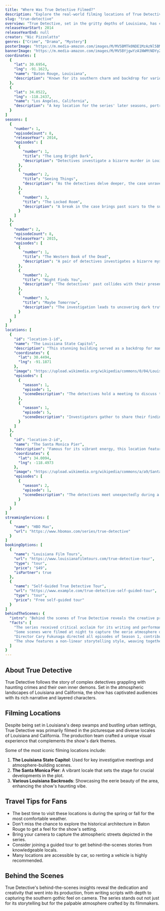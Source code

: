 ```yaml
---
title: "Where Was True Detective Filmed?"
description: "Explore the real-world filming locations of True Detective, from Louisiana's swamps to the streets of California."
slug: "true-detective"
overview: "True Detective, set in the gritty depths of Louisiana, has captivated audiences with its haunting storytelling and complex characters. Despite being firmly rooted in the South, the series was primarily filmed across various striking locations in Louisiana and California."
releaseYearStart: 2014
releaseYearEnd: null
creator: "Nic Pizzolatto"
genres: ["Crime", "Drama", "Mystery"]
posterImage: "https://m.media-amazon.com/images/M/MV5BMTk0NDE1MzAzNl5BMl5BanBnXkFtZTgwNzU2NzcxMTE@._V1_SX300.jpg"
bannerImage: "https://m.media-amazon.com/images/M/MV5BYjgwYzA1NWMtNDYyZi00ZGQyLWI5NTktMDYwZjE2OTIwZWEwXkEyXkFqcGc@._V1_SX300.jpg"
coordinates: [
  { 
    "lat": 30.6954, 
    "lng": -91.1623, 
    "name": "Baton Rouge, Louisiana", 
    "description": "Known for its southern charm and backdrop for various intense scenes."
  },
  { 
    "lat": 34.0522, 
    "lng": -118.2437, 
    "name": "Los Angeles, California", 
    "description": "A key location for the series' later seasons, portraying urban settings throughout."
  }
]
seasons: [
  {
    "number": 1,
    "episodeCount": 8,
    "releaseYear": 2014,
    "episodes": [
      {
        "number": 1,
        "title": "The Long Bright Dark",
        "description": "Detectives investigate a bizarre murder in Louisiana."
      },
      {
        "number": 2,
        "title": "Seeing Things",
        "description": "As the detectives delve deeper, the case unravels old secrets."
      },
      {
        "number": 3,
        "title": "The Locked Room",
        "description": "A break in the case brings past scars to the surface."
      }
    ]
  },
  {
    "number": 2,
    "episodeCount": 8,
    "releaseYear": 2015,
    "episodes": [
      {
        "number": 1,
        "title": "The Western Book of the Dead",
        "description": "A pair of detectives investigates a bizarre mystery in California."
      },
      {
        "number": 2,
        "title": "Night Finds You",
        "description": "The detectives' past collides with their present."
      },
      {
        "number": 3,
        "title": "Maybe Tomorrow",
        "description": "The investigation leads to uncovering dark truths."
      }
    ]
  }
]
locations: [
  {
    "id": "location-1-id",
    "name": "The Louisiana State Capitol",
    "description": "This stunning building served as a backdrop for many pivotal scenes in Season 1, portraying the political undercurrents of the investigation.",
    "coordinates": {
      "lat": 30.4494,
      "lng": -91.1871
    },
    "image": "https://upload.wikimedia.org/wikipedia/commons/0/04/Louisiana_State_Capitol%2C_Baton_Rouge%2C_Louisiana.jpg",
    "episodes": [
      {
        "season": 1,
        "episode": 1,
        "sceneDescription": "The detectives hold a meeting to discuss the ongoing case."
      },
      {
        "season": 1,
        "episode": 5,
        "sceneDescription": "Investigators gather to share their findings."
      }
    ]
  },
  {
    "id": "location-2-id",
    "name": "The Santa Monica Pier",
    "description": "Famous for its vibrant energy, this location features prominently in Season 2, where subtle secrets emerge against the stunning seaside backdrop.",
    "coordinates": {
      "lat": 34.0094,
      "lng": -118.4973
    },
    "image": "https://upload.wikimedia.org/wikipedia/commons/a/a9/Santa_Monica_Pier%2C_California.jpg",
    "episodes": [
      {
        "season": 2,
        "episode": 1,
        "sceneDescription": "The detectives meet unexpectedly during a critical moment."
      }
    ]
  }
]
streamingServices: [
  {
    "name": "HBO Max",
    "url": "https://www.hbomax.com/series/true-detective"
  }
]
bookingOptions: [
  {
    "name": "Louisiana Film Tours",
    "url": "https://www.louisianafilmtours.com/true-detective-tour",
    "type": "tour",
    "price": "$49",
    "isPartner": true
  },
  {
    "name": "Self-Guided True Detective Tour",
    "url": "https://www.example.com/true-detective-self-guided-tour",
    "type": "tour",
    "price": "Free self-guided tour"
  }
]
behindTheScenes: {
  "intro": "Behind the scenes of True Detective reveals the creative process and the challenges involved in creating its unique atmosphere.",
  "facts": [
    "The series received critical acclaim for its writing and performances, particularly the chemistry between its leads.",
    "Some scenes were filmed at night to capture the eerie atmosphere of the story.",
    "Director Cary Fukunaga directed all episodes of Season 1, contributing to its consistent aesthetic.",
    "The show features a non-linear storytelling style, weaving together timelines for dramatic effect."
  ]
}
---
```


## About True Detective

True Detective follows the story of complex detectives grappling with haunting crimes and their own inner demons. Set in the atmospheric landscapes of Louisiana and California, the show has captivated audiences with its rich narrative and layered characters.

## Filming Locations

Despite being set in Louisiana's deep swamps and bustling urban settings, True Detective was primarily filmed in the picturesque and diverse locales of Louisiana and California. The production team crafted a unique visual experience that complements the show's dark themes.

Some of the most iconic filming locations include:

1. **The Louisiana State Capitol**: Used for key investigative meetings and atmosphere-building scenes.
2. **The Santa Monica Pier**: A vibrant locale that sets the stage for crucial developments in the plot.
3. **Various Louisiana Backroads**: Showcasing the eerie beauty of the area, enhancing the show's haunting vibe.

## Travel Tips for Fans

- The best time to visit these locations is during the spring or fall for the most comfortable weather.
- Don't miss the chance to explore the historical architecture in Baton Rouge to get a feel for the show's setting.
- Bring your camera to capture the atmospheric streets depicted in the series.
- Consider joining a guided tour to get behind-the-scenes stories from knowledgeable locals.
- Many locations are accessible by car, so renting a vehicle is highly recommended.

## Behind the Scenes

True Detective's behind-the-scenes insights reveal the dedication and creativity that went into its production, from writing scripts with depth to capturing the southern gothic feel on camera. The series stands out not just for its storytelling but for the palpable atmosphere crafted by its filmmakers.